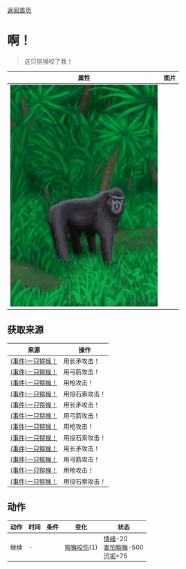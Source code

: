 [返回首页](index.md)  
# 啊！  
> 这只猕猴咬了我！  
  
  属性  |   图片   
 ----  |  ----:   
   |  ![](Sprite/MacaqueEvent.png)   
  
## 获取来源  
来源  |  操作  
----  |  ----  
[(事件)一只猕猴！](Event_MacaqueFight.md)  |  用长矛攻击！  
[(事件)一只猕猴！](Event_MacaqueFight.md)  |  用弓箭攻击！  
[(事件)一只猕猴！](Event_MacaqueFight.md)  |  用枪攻击！  
[(事件)一只猕猴！](Event_MacaqueFight.md)  |  用投石索攻击！  
[(事件)一只猕猴！](Event_MacaqueFightRaid.md)  |  用长矛攻击！  
[(事件)一只猕猴！](Event_MacaqueFightRaid.md)  |  用弓箭攻击！  
[(事件)一只猕猴！](Event_MacaqueFightRaid.md)  |  用枪攻击！  
[(事件)一只猕猴！](Event_MacaqueFightRaid.md)  |  用投石索攻击！  
[(事件)一只猕猴！](Event_MacaqueUndeadFight.md)  |  用长矛攻击！  
[(事件)一只猕猴！](Event_MacaqueUndeadFight.md)  |  用弓箭攻击！  
[(事件)一只猕猴！](Event_MacaqueUndeadFight.md)  |  用枪攻击！  
[(事件)一只猕猴！](Event_MacaqueUndeadFight.md)  |  用投石索攻击！  
## 动作  
动作  |  时间  |  条件  |  变化  |  状态  
----  |  ----  |  ----  |  ----  |  ----  
继续  |  -  |    |  [猕猴咬伤](W_MacaqueBite.md)(1)  |  [情绪](Morale.md)-20<br>[害怕猕猴](MacaqueFear.md)-500<br>[污垢](Filth.md)+75  
